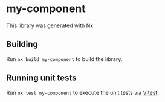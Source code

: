 # my-component

This library was generated with [Nx](https://nx.dev).

## Building

Run `nx build my-component` to build the library.

## Running unit tests

Run `nx test my-component` to execute the unit tests via [Vitest](https://vitest.dev/).
